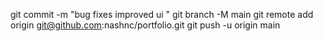 
git commit -m "bug fixes improved ui  "
git branch -M main
git remote add origin git@github.com:nashnc/portfolio.git
git push -u origin main

